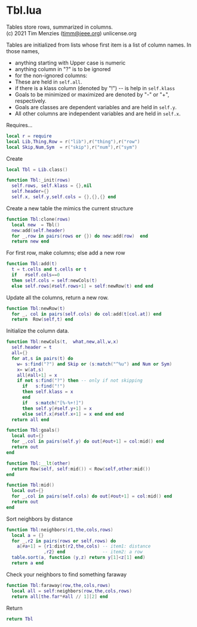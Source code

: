 
# Tbl.lua
Tables store rows, summarized in columns.      
(c) 2021 Tim Menzies (timm@ieee.org) unlicense.org

Tables are initialized from lists whose first item
is a list of column names. In those names,

- anything starting with Upper case is numeric
- anything column  in "?" is to be ignored
- for the non-ignored columns:
- These are held in  `self.all`.
- if there is a klass column (denoted by "!") --     is help in `self.klass`
- Goals to be minimized or maximized are denoted by "-" or "+", respectively.
- Goals are classes are dependent variables and are held in `self.y`.
- All other  columns are independent variables and are held in  `self.x`.

Requires...

```lua
local r = require 
local Lib,Thing,Row = r("lib"),r("thing"),r("row")
local Skip,Num,Sym  = r("skip"),r("num"),r("sym")
```

Create

```lua
local Tbl = Lib.class()

function Tbl:_init(rows) 
  self.rows, self.klass = {},nil
  self.header={}
  self.x, self.y,self.cols = {},{},{} end
```

Create a new table the mimics the current structure

```lua
function Tbl:clone(rows)
  local new  = Tbl()
  new:add(self.header)
  for _,row in pairs(rows or {}) do new:add(row)  end
  return new end
```

For first row, make columns; else add a new row

```lua
function Tbl:add(t)
  t = t.cells and t.cells or t
  if   #self.cols==0 
  then self.cols = self:newCols(t) 
  else self.rows[#self.rows+1] = self:newRow(t) end end
```

Update all the columns, return a new row.

```lua
function Tbl:newRow(t) 
  for _, col in pairs(self.cols) do col:add(t[col.at]) end
  return  Row(self,t) end
```

Initialize the column data.

```lua
function Tbl:newCols(t,  what,new,all,w,x) 
  self.header = t
  all={}
  for at,s in pairs(t) do
    w= s:find("?") and Skip or (s:match("^%u") and Num or Sym)
    x= w(at,s)
    all[#all+1] = x
    if not s:find("?") then -- only if not skipping
      if   s:find("!") 
      then self.klass = x 
      end 
      if   s:match("[%-%+!]") 
      then self.y[#self.y+1] = x 
      else self.x[#self.x+1] = x end end end 
  return all end

function Tbl:goals() 
  local out={}
  for _,col in pairs(self.y) do out[#out+1] = col:mid() end
  return out
end

function Tbl:__lt(other)
  return Row(self, self:mid()) < Row(self,other:mid())
end

function Tbl:mid() 
  local out={}
  for _,col in pairs(self.cols) do out[#out+1] = col:mid() end
  return out
end
```

Sort neighbors by distance

```lua
function Tbl:neighbors(r1,the,cols,rows)
  local a = {}
  for _,r2 in pairs(rows or self.rows) do
    a[#a+1] = {r1:dist(r2,the,cols) -- item1: distance
              ,r2} end              -- item2: a row
  table.sort(a, function (y,z) return y[1]<z[1] end)
  return a end
```

Check your neighbors to find  something faraway

```lua
function Tbl:faraway(row,the,cols,rows)
  local all = self:neighbors(row,the,cols,rows)
  return all[the.far*#all // 1][2] end
```

Return

```lua
return Tbl
```
